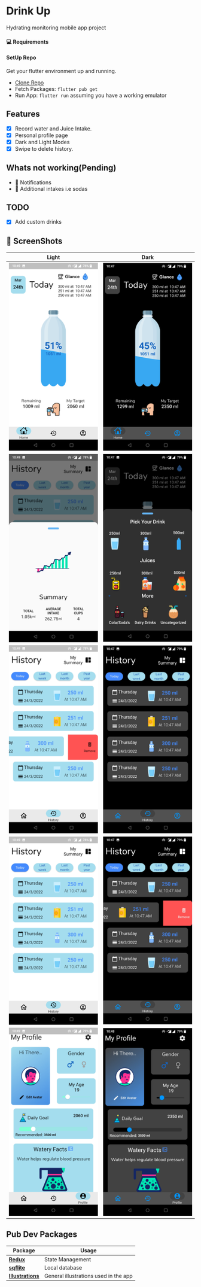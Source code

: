 # Drink Up

Hydrating monitoring mobile app project

#### 💻 Requirements

#### SetUp Repo

Get your flutter environment up and running.

- [Clone Repo](https://github.com/Anslem27/Get-Hydrated.git)
- Fetch Packages: `flutter pub get`
- Run App: `flutter run` assuming you have a working emulator

## Features

- [x] Record water and Juice Intake.
- [x] Personal profile page
- [x] Dark and Light Modes
- [x] Swipe to delete history.

## Whats not working(Pending)

- 🚩 Notifications
- 🚩 Additional intakes i.e sodas

## TODO

- [x] Add custom drinks

## 📸 ScreenShots

| Light                                  | Dark                                   |
| ---------------------------------      | ---------------------------------      |
| <img src="Screens/10.jpg" width="350"> | <img src="Screens/1.jpg" width="350">  |
| <img src="Screens/9.jpg" width="350">  | <img src="Screens/2.jpg" width="350">  |
| <img src="Screens/8.jpg" width="350">  | <img src="Screens/3.jpg" width="350">  |
| <img src="Screens/7.jpg" width="350">  | <img src="Screens/4.jpg" width="350">  |
| <img src="Screens/6.jpg" width="350">  | <img src="Screens/5.jpg" width="350">  |

## Pub Dev Packages

| Package                                                 | Usage                                               |
| ------------------------------------------------------- | --------------------------------------------------- |
| [**Redux**](https://pub.dev/packages/redux)             | State Management                                    |
| [**sqflite**](https://pub.dev/packages/sqflite)         | Local database                                      |
| [**Illustrations**](https://icons8.com/illustrations)   | General illustrations used in the app                         |
